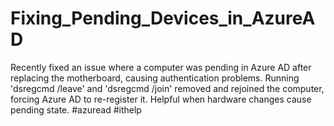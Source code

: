 # Fixing_Pending_Devices_in_AzureAD
Recently fixed an issue where a computer was pending in Azure AD after replacing the motherboard, causing authentication problems. Running 'dsregcmd /leave' and 'dsregcmd /join' removed and rejoined the computer, forcing Azure AD to re-register it. Helpful when hardware changes cause pending state. #azuread #ithelp
